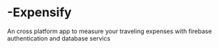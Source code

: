 # -Expensify
An cross platform app to measure your  traveling expenses
with  firebase authentication  and  database servics

